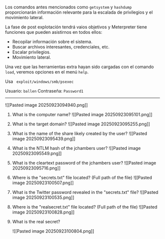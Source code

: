 Los comandos antes mencionados como `getsystem` y `hashdump` proporcionarán información relevante para la escalada de privilegios y el movimiento lateral.

La fase de post explotación tendrá vaios objetivos y Meterpreter tiene funciones que pueden asistirnos en todos ellos:

- Recopilar información sobre el sistema.
- Buscar archivos interesantes, credenciales, etc.
- Escalar privilegios.
- Movimiento lateral.

Una vez que las herramientas extra hayan sido cargadas con el comando `load`, veremos opciones en el menú `help`.

Usa ` exploit/windows/smb/psexec`

Usuario: `ballen`
Contraseña: `Password1`

--------------------------

![[Pasted image 20250923094940.png]]

1. What is the computer name?
   ![[Pasted image 20250923095101.png]]
   
2. What is the target domain?
   ![[Pasted image 20250923095255.png]]
   
3. What is the name of the share likely created by the user?
   ![[Pasted image 20250923095439.png]]
   
4. What is the NTLM hash of the jchambers user?
   ![[Pasted image 20250923095549.png]]
   
5. What is the cleartext password of the jchambers user?
   ![[Pasted image 20250923095716.png]]
   
6. Where is the "secrets.txt"  file located? (Full path of the file)
   ![[Pasted image 20250923100507.png]]
   
7. What is the Twitter password revealed in the "secrets.txt" file?
   ![[Pasted image 20250923100535.png]]
   
8. Where is the "realsecret.txt" file located? (Full path of the file)
   ![[Pasted image 20250923100828.png]]
   
9. What is the real secret? 
   
   ![[Pasted image 20250923100804.png]]

